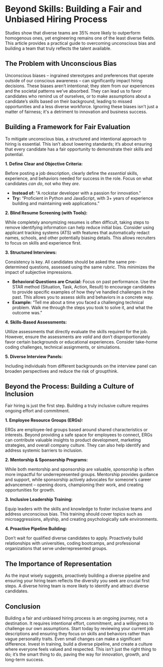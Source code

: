 # Beyond Skills: Building a Fair and Unbiased Hiring Process

Studies show that diverse teams are 35% more likely to outperform homogenous ones, yet engineering remains one of the least diverse fields. This article provides a practical guide to overcoming unconscious bias and building a team that truly reflects the talent available. 

## The Problem with Unconscious Bias

Unconscious biases – ingrained stereotypes and preferences that operate outside of our conscious awareness – can significantly impact hiring decisions. These biases aren’t intentional; they stem from our experiences and the societal patterns we’ve absorbed. They can lead us to favor candidates who remind us of ourselves, or to make assumptions about a candidate’s skills based on their background, leading to missed opportunities and a less diverse workforce. Ignoring these biases isn't just a matter of fairness; it's a detriment to innovation and business success.

## Building a Framework for Fair Evaluation

To mitigate unconscious bias, a structured and intentional approach to hiring is essential. This isn’t about lowering standards; it’s about ensuring that every candidate has a fair opportunity to demonstrate their skills and potential.

**1. Define Clear and Objective Criteria:**

Before posting a job description, clearly define the *essential* skills, experience, and behaviors needed for success in the role. Focus on what candidates *can do*, not who they *are*. 

* **Instead of:** "A rockstar developer with a passion for innovation."
* **Try:** “Proficient in Python and JavaScript, with 3+ years of experience building and maintaining web applications.”

**2. Blind Resume Screening (with Tools):**

While completely anonymizing resumes is often difficult, taking steps to remove identifying information can help reduce initial bias. Consider using applicant tracking systems (ATS) with features that automatically redact names, schools, and other potentially biasing details. This allows recruiters to focus on skills and experience first.

**3. Structured Interviews:**

Consistency is key. All candidates should be asked the same pre-determined questions, assessed using the same rubric. This minimizes the impact of subjective impressions.

* **Behavioral Questions are Crucial:** Focus on past performance. Use the STAR method (Situation, Task, Action, Result) to encourage candidates to provide specific examples of how they've handled challenges in the past. This allows you to assess skills and behaviors in a concrete way.
* **Example:** “Tell me about a time you faced a challenging technical problem. Walk me through the steps you took to solve it, and what the outcome was.”

**4. Skills-Based Assessments:**

Utilize assessments that directly evaluate the skills required for the job. However, ensure the assessments are *valid* and don’t disproportionately favor certain backgrounds or educational experiences. Consider take-home coding challenges, technical assignments, or simulations.

**5. Diverse Interview Panels:**

Including individuals from different backgrounds on the interview panel can broaden perspectives and reduce the risk of groupthink. 

## Beyond the Process: Building a Culture of Inclusion

Fair hiring is just the first step. Building a truly inclusive culture requires ongoing effort and commitment.

**1. Employee Resource Groups (ERGs):**

ERGs are employee-led groups based around shared characteristics or interests. Beyond providing a safe space for employees to connect, ERGs can contribute valuable insights to product development, marketing strategies, and overall company culture. They can also help identify and address systemic barriers to inclusion.

**2. Mentorship & Sponsorship Programs:**

While both mentorship and sponsorship are valuable, *sponsorship* is often more impactful for underrepresented groups. Mentorship provides guidance and support, while sponsorship actively advocates for someone's career advancement – opening doors, championing their work, and creating opportunities for growth.

**3. Inclusive Leadership Training:**

Equip leaders with the skills and knowledge to foster inclusive teams and address unconscious bias. This training should cover topics such as microaggressions, allyship, and creating psychologically safe environments.

**4. Proactive Pipeline Building:**

Don’t wait for qualified diverse candidates to apply. Proactively build relationships with universities, coding bootcamps, and professional organizations that serve underrepresented groups.



## The Importance of Representation

As the input wisely suggests, proactively building a diverse pipeline and ensuring your hiring team reflects the diversity you seek are crucial first steps. A diverse hiring team is more likely to identify and attract diverse candidates.



## Conclusion

Building a fair and unbiased hiring process is an ongoing journey, not a destination. It requires intentional effort, commitment, and a willingness to challenge our own assumptions. Start today by reviewing your current job descriptions and ensuring they focus on skills and behaviors rather than vague personality traits. Even small changes can make a significant difference. Invest in training, build a diverse pipeline, and create a culture where everyone feels valued and respected. This isn’t just the right thing to do; it’s the smart thing to do, paving the way for innovation, growth, and long-term success.